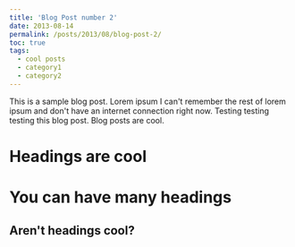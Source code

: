 ```yaml
---
title: 'Blog Post number 2'
date: 2013-08-14
permalink: /posts/2013/08/blog-post-2/
toc: true
tags:
  - cool posts
  - category1
  - category2
---
```


This is a sample blog post. Lorem ipsum I can't remember the rest of lorem ipsum and don't have an internet connection right now. Testing testing testing this blog post. Blog posts are cool.

Headings are cool
======

You can have many headings
======

Aren't headings cool?
------